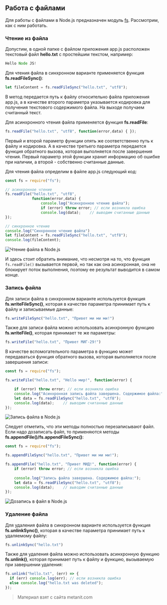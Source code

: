 ## Работа с файлами

Для работы с файлами в Node.js предназначен модуль [fs](https://nodejs.org/api/fs.html). Рассмотрим, как с ним работать.

### Чтение из файла

Допустим, в одной папке с файлом приложения app.js расположен текстовый файл **hello.txt** с простейшим текстом, например:

```js
Hello Node JS!
```

Для чтения файла в синхронном варианте применяется функция **fs.readFileSync()**:

```js
let fileContent = fs.readFileSync("hello.txt", "utf8");
```

В метод передается путь к файлу относительно файла приложения app.js, а в качестве второго параметра указывается кодировка для получения текстового содержимого файла. На выходе получаем считанный текст.

Для асинхронного чтения файла применяется функция **fs.readFile**:

```js
fs.readFile("hello.txt", "utf8", function(error,data) { });
```

Первый и второй параметр функции опять же соответственно путь к файлу и кодировка. А в качестве третьего параметра передается функция обратного вызова, которая выполняется после завершения чтения. Первый параметр этой функции хранит информацию об ошибке при наличии, а второй - собственно считанные данные.

Для чтения файла определим в файле app.js следующий код:

```js
const fs = require("fs");

// асинхронное чтение
fs.readFile("hello.txt", "utf8", 
            function(error,data) {
                console.log("Асинхронное чтение файла");
                if (error) throw error; // если возникла ошибка
                console.log(data);    // выводим считанные данные
});

// синхронное чтение
console.log("Синхронное чтение файла")
let fileContent = fs.readFileSync("hello.txt", "utf8");
console.log(fileContent);
```

![Чтение файла в Node.js](https://metanit.com/web/nodejs/pics/2.17.png)

И здесь стоит обратить внимание, что несмотря на то, что функция `fs.readFile()` вызывается первой, но так как она асинхронная, она не блокирует поток выполнения, поэтому ее результат выводится в самом конце.

### Запись файла

Для записи файла в синхронном варианте используется функция **fs.writeFileSync()**, которая в качестве параметра принимает путь к файлу и записываемые данные:

```js
fs.writeFileSync("hello.txt", "Привет ми ми ми!")
```

Также для записи файла можно использовать асинхронную функцию **fs.writeFile()**, которая принимает те же параметры:

```js
fs.writeFile("hello.txt", "Привет МИГ-29!")
```

В качестве вспомогательного параметра в функцию может передаваться функция обратного вызова, которая выполняется после завершения записи:

```js
const fs = require("fs");

fs.writeFile("hello.txt", "Hello мир!", function(error) {

    if (error) throw error; // если возникла ошибка
    console.log("Асинхронная запись файла завершена. Содержимое файла:");
    let data = fs.readFileSync("hello.txt", "utf8");
    console.log(data);    // выводим считанные данные
});
```

![Запись файла в Node.js](https://metanit.com/web/nodejs/pics/2.18.png)

Следует отметить, что эти методы полностью перезаписывают файл. Если надо дозаписать файл, то применяются методы **fs.appendFile()/fs.appendFileSync()**:

```js
const fs = require("fs");

fs.appendFileSync("hello.txt", "Привет ми ми ми!");

fs.appendFile("hello.txt", "Привет МИД!", function(error) {
    if (error) throw error; // если возникла ошибка
                
    console.log("Запись файла завершена. Содержимое файла:");
    let data = fs.readFileSync("hello.txt", "utf8");
    console.log(data);    // выводим считанные данные
});
```

![Дозапись в файл в Node.js](https://metanit.com/web/nodejs/pics/2.19.png)

### Удаление файла

Для удаления файла в синхронном варианте используется функция **fs.unlinkSync()**, которая в качестве параметра принимает путь к удаляемому файлу:

```js
fs.unlinkSync("hello.txt")
```

Также для удаления файла можно использовать асинхронную функцию **fs.unlink()**, которая принимает путь к файлу и функцию, вызываемую при завершении удаления:

```js
fs.unlink("hello.txt", (err) => {
  if (err) console.log(err); // если возникла ошибка    
  else console.log("hello.txt was deleted");
});
```


> Материал взят с сайта metanit.com